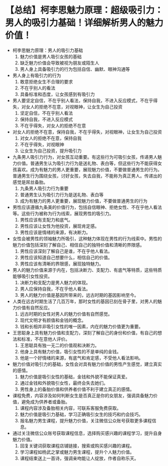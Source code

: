 # 【总结】柯李思魅力原理：超级吸引力：男人的吸引力基础！详细解析男人的魅力价值！

-   柯李思魅力原理：男人的吸引力基础
    1.  魅力价值是男人吸引女孩的基础
    2.  缺乏魅力价值会导致被视为朋友或陌生人
    3.  男人身上具备吸引力的行为包括自信、幽默、眼神沟通等
-   男人身上有吸引力的行为
    1.  敢意拒绝女生不合理的要求
    2.  不在乎别人的看法
    3.  具备标准和态度，让女孩感到有吸引力
-   男人要坚定自信，不在乎别人看法，保持自我，不进入反应模式，不在乎得失，对女人的拒绝不在意，对视眼神，让女生为自己投资
    1.  坚定自信，不在乎别人看法
    2.  保持自我，不进入反应模式
    3.  不在乎得失，对女人的拒绝不在意
-   对女人的拒绝不在意，保持自我，不在乎得失，对视眼神，让女生为自己投资
    1.  对女人的拒绝不在意，保持自我
    2.  不在乎得失，对视眼神
    3.  让女生为自己投资，提升吸引力
-   九条男人吸引力行为，对女孩互动重要。有这些行为可吸引女孩，传递男人魅力价值。普通男生认为吸引力行为是送礼物、表白等，但这些行为不能获得女孩喜欢。成为有魅力的男人更重要，展现魅力价值，不要做普通男生的行为。普通男生行为围绕女孩，讨好女孩，失去自我，不能称为真正男人。传递出的感觉是屌丝备胎。 
    1.  九条男人吸引力行为重要
    2.  普通男生认为吸引力行为是送礼物、表白等
    3.  成为有魅力的男人更重要，展现魅力价值，不要做普通男生的行为
-   男性应该遵循九条美的价值行为，包括自信眼神、拒绝女性、不在乎他人看法等。这些行为被称为行为线索，展现男性的吸引力。
    1.  男性应该有支配力和底气。
    2.  男性应该让女性为他投资，展现肯定感。
    3.  男性应该是情绪的来源，有决断力。
-   女性会被男性的领袖魅力所吸引，这种魅力体现在男性的行为线索中。男性的魅力价值包括深刻了解自己、相信自己的独特价值和清晰的界限感。
    1.  男性应该深刻了解自己是谁，不在乎他人看法。
    2.  男性应该知道自己想要什么，相信自己的价值。
    3.  男性应该有清晰的界限感，展现独特魅力。
-   男人的魅力价值来源于内在，包括决断力、支配力、有底气等特质，这些特质能够吸引女性投资。
    1.  决断力和支配力是男人魅力的体现。
    2.  男人应保持自我，不在乎他人看法。
    3.  男人的魅力价值是基因所带来的，远古时期的基因影响至今。
-   人类在远古时期生活了几百万年，那时女性的基因已刻在骨子里，对男人的魅力价值有自然反应。
    1.  远古时期的女性对男人的魅力价值有自然感觉。
    2.  现代文明才有颜值和金钱的概念。
    3.  钱和长相并非吸引女性的唯一因素，内在的魅力价值更为重要。
-   王思聪身上具有魅力价值和支配力，深刻了解自己的身份和价值，有自己的想法和标准，不在意他人评价。
    1.  王思聪具有独一无二的价值观和决断力。
    2.  他身上具有魅力价值，吸引女性的不是单纯的金钱。
    3.  他是一个好情绪的来源，有底气和肯定感，不受他人看法影响。
-   魅力价值对吸引力的基础，女性会对具有魅力价值的男性产生感觉，建立真实的感情。
    1.  魅力价值是吸引女性的基础，金钱和外貌不能保证真爱。
    2.  通过金钱和外貌吸引女性，最终会失去她们。
    3.  男性身上的备胎价值和供养者价值不利于建立真正的感情。
-   课程免费，内容涉及如何判断女生是否真正是你的女朋友，强调具备魅力价值，避免成为供养者或备胎。
    1.  课程内容涉及备胎相关内容，可联系客服免费获取。
    2.  魅力价值是吸引力基础，学习正确吸引女生的技巧和约会技巧。
    3.  报名魅力男生课程，提升魅力价值，关注微信公众账号获取更多课程信息。
-   通过关注微信公众账号获取课程信息，选择购买感兴趣的课程学习，提升自身魅力价值。
    1.  回复关键词获取课程店铺链接，搜索或购买感兴趣的课程。
    2.  学习课程如杨武之掌或魅力男生课程，提升个人魅力价值。
    3.  课程结束送上一首诗，强调亲吻能让人绽放，作者自称乐天。